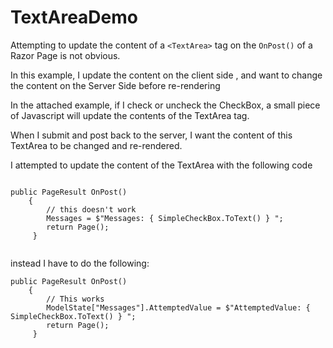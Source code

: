 # TextAreaDemo

Attempting to update the content of a `<TextArea>` tag on the `OnPost()` of a Razor Page is not obvious.
  
In this example, I update the content on the client side , and want to change the content on the Server Side before re-rendering

In the attached example, if I check or uncheck the CheckBox, a small piece of Javascript will update the contents of the TextArea tag.

When I submit and post back to the server, I want the content of this TextArea to be changed and re-rendered.

I attempted to update the content of the TextArea with the following code

```

public PageResult OnPost()
    {
        // this doesn't work
        Messages = $"Messages: { SimpleCheckBox.ToText() } ";
        return Page();            
     }
     
```

instead I have to do the following:

```
public PageResult OnPost()
    {
        // This works
        ModelState["Messages"].AttemptedValue = $"AttemptedValue: { SimpleCheckBox.ToText() } ";
        return Page();
     }
     
```
